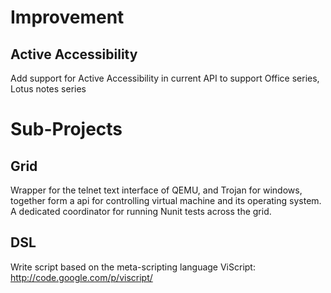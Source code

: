 # Improvement #

## Active Accessibility ##
Add support for Active Accessibility in current API to support Office series, Lotus notes series

# Sub-Projects #

## Grid ##
Wrapper for the telnet text interface of QEMU, and Trojan for windows, together form a api for controlling virtual machine and its operating system. A dedicated coordinator for running Nunit tests across the grid.

## DSL ##
Write script based on the meta-scripting language ViScript: http://code.google.com/p/viscript/